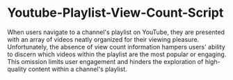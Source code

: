 # Youtube-Playlist-View-Count-Script

When users navigate to a channel's playlist on YouTube, they are presented with an array of videos neatly organized for their viewing pleasure. Unfortunately, the absence of view count information hampers users' ability to discern which videos within the playlist are the most popular or engaging. This omission limits user engagement and hinders the exploration of high-quality content within a channel's playlist.

